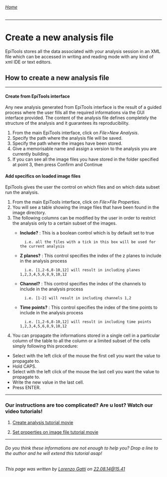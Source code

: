 ###### [Home](Home)
---------------------------------------

# Create a new analysis file #

EpiTools stores all the data associated with your analysis session in an XML file which can be accessed in writing and reading mode with any kind of xml IDE or text editors. 


## How to create a new analysis file ##

---------------------------------------
#### Create from EpiTools interface ####

Any new analysis generated from EpiTools interface is the result of a guided process where the user fills all the required informations via the GUI interface provided. The content of the analysis file defines completely the structure of the analysis and it guarantees its reproducibility.

1. From the main EpiTools interface, click on *File>New Analysis*.
2. Specify the path where the analysis file will be saved.
3. Specify the path where the images have been stored.
4. Give a memorisable name and assign a version to the analysis you are currently building.
5. If you can see all the image files you have stored in the folder specified at point 3, then press Confirm and Continue



#### Add specifics on loaded image files ####

EpiTools gives the user the control on which files and on which data subset run the analysis.


1. From the main EpiTools interface, click on *File>File Properties*.
2. You will see a table showing the image files that have been found in the image directory.
3. The following columns can be modified by the user in order to restrict the analysis only to a certain subset of the images.
	* **Include?** : This is a boolean control which is by default set to true 
	
			i.e. all the files with a tick in this box will be used for the current analysis
	
	* **Z planes?** : 	This control specifies the index of the z planes to include in the analysis process 
					
			i.e. [1,2-6,8-10,12] will result in including planes 1,2,3,4,5,6,8,9,10,12
					
	* **Channel?** : 	This control specifies the index of the channels to include in the analysis process 
					
			i.e. [1-2] will result in including channels 1,2
				
	* **Time points?** : This control specifies the index of the time points to include in the analysis process 
						
			i.e. [1,2-6,8-10,12] will result in including time points 1,2,3,4,5,6,8,9,10,12

4. You can propagate the informations stored in a single cell in a particular column of the table to all the column or a limited subset of the cells simply following this procedure:

* Select with the left click of the mouse the first cell you want the value to propagate to.
* Hold CAPS.
* Select with the left click of the mouse the last cell you want the value to propagate to.
* Write the new value in the last cell.
* Press ENTER.

---------------------------------------
### Our instructions are too complicated? Are u lost? Watch our video tutorials!

1. <a href="https://www.dropbox.com/sh/wpezw6t7lma5d4f/AAD4QKHwtk61sgE2gxMLp0Vva#lh:null-01_NewAnalysis.mov" target="_blank">Create analysis tutorial movie</a>

2. <a href="https://www.dropbox.com/sh/wpezw6t7lma5d4f/AAD4QKHwtk61sgE2gxMLp0Vva#lh:null-02_SettingImageProperties.mov" target="_blank">Set properties on image file tutorial movie</a>


---------------------------------------

######  Do you think these informations are not enough to help you? Drop a line to the author and he will extend this tutorial asap!

###### This page was written by [Lorenzo Gatti](mailto:lorenzo.gatti.89@gmail.com) on 22.08.14@15.41



<script>
  (function(i,s,o,g,r,a,m){i['GoogleAnalyticsObject']=r;i[r]=i[r]||function(){
  (i[r].q=i[r].q||[]).push(arguments)},i[r].l=1*new Date();a=s.createElement(o),
  m=s.getElementsByTagName(o)[0];a.async=1;a.src=g;m.parentNode.insertBefore(a,m)
  })(window,document,'script','//www.google-analytics.com/analytics.js','ga');

  ga('create', 'UA-55332946-1', 'auto');
  ga('send', 'pageview');

</script>
